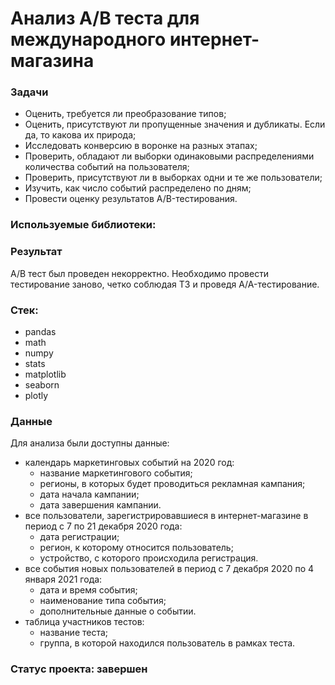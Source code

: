 # Анализ А/В теста для международного интернет-магазина
### Задачи
- Оценить, требуется ли преобразование типов;
- Оценить, присутствуют ли пропущенные значения и дубликаты. Если да, то какова их природа;
- Исследовать конверсию в воронке на разных этапах;
- Проверить, обладают ли выборки одинаковыми распределениями количества событий на пользователя;
- Проверить, присутствуют ли в выборках одни и те же пользователи;
- Изучить, как число событий распределено по дням;
- Провести оценку результатов A/B-тестирования.

### Используемые библиотеки:
### Результат
А/В тест был проведен некорректно. Необходимо провести тестирование заново, четко соблюдая ТЗ и проведя A/A-тестирование.

### Стек:
- pandas
- math
- numpy
- stats
- matplotlib
- seaborn
- plotly

### Данные
Для анализа были доступны данные:
- календарь маркетинговых событий на 2020 год:
    * название маркетингового события;
    * регионы, в которых будет проводиться рекламная кампания;
    * дата начала кампании;
    * дата завершения кампании.
- все пользователи, зарегистрировавшиеся в интернет-магазине в период с 7 по 21 декабря 2020 года:
    * дата регистрации;
    * регион, к которому относится пользователь;
    * устройство, с которого происходила регистрация.
- все события новых пользователей в период с 7 декабря 2020 по 4 января 2021 года:
    * дата и время события;
    * наименование типа события;
    * дополнительные данные о событии.
- таблица участников тестов:
    * название теста;
    * группа, в которой находился пользователь в рамках теста.
### Статус проекта: завершен
